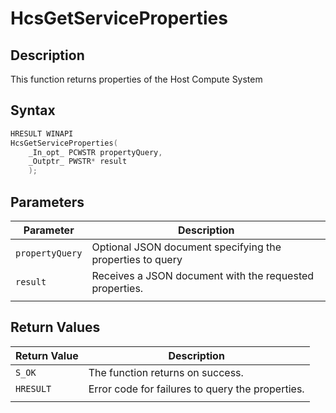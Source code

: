 # HcsGetServiceProperties

## Description

This function returns properties of the Host Compute System

## Syntax

```cpp
HRESULT WINAPI
HcsGetServiceProperties(
    _In_opt_ PCWSTR propertyQuery,
    _Outptr_ PWSTR* result
    );
```

## Parameters

|Parameter     |Description|
|---|---|
|`propertyQuery`| Optional JSON document specifying the properties to query|
|`result` | Receives a JSON document with the requested properties.|
|    |    |

## Return Values

|Return Value     |Description|
|---|---|
|`S_OK` | The function returns on success.|
|`HRESULT`| Error code for failures to query the properties.|
|    |    |
